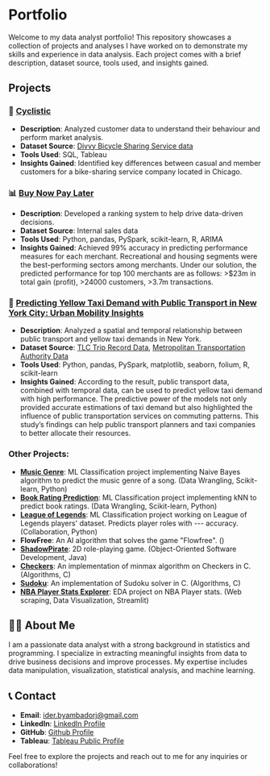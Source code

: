 # Portfolio

Welcome to my data analyst portfolio! This repository showcases a collection of projects and analyses I have worked on to demonstrate my skills and experience in data analysis. Each project comes with a brief description, dataset source, tools used, and insights gained.

## Projects

### 🚴 [Cyclistic](https://github.com/iderbyambadorj/Portfolio/tree/main/Data%20Analytics%20-%20Cyclistic)
- **Description**: Analyzed customer data to understand their behaviour and perform market analysis.
- **Dataset Source**: [Divvy Bicycle Sharing Service data](https://divvy-tripdata.s3.amazonaws.com/index.html)
- **Tools Used**: SQL, Tableau
- **Insights Gained**: Identified key differences between casual and member customers for a bike-sharing service company located in Chicago. 

### 📊 [Buy Now Pay Later](https://github.com/iderbyambadorj/Portfolio/tree/main/Data%20Analytics%20-%20Buy%20Now%20Pay%20Later)
- **Description**: Developed a ranking system to help drive data-driven decisions.
- **Dataset Source**: Internal sales data
- **Tools Used**: Python, pandas, PySpark, scikit-learn, R, ARIMA
- **Insights Gained**: Achieved 99% accuracy in predicting performance measures for each merchant. Recreational and housing segments were the best-performing sectors among merchants. Under our solution, the predicted performance for top 100 merchants are as follows: >$23m in total gain (profit), >24000 customers, >3.7m transactions.

### 🚕 [Predicting Yellow Taxi Demand with Public Transport in New York City: Urban Mobility Insights](https://github.com/iderbyambadorj/Portfolio/tree/main/Data%20Science%20-%20New%20York%20Taxi%20Service)

- **Description**: Analyzed a spatial and temporal relationship between public transport and yellow taxi demands in New York.
- **Dataset Source**: [TLC Trip Record Data](https://www.nyc.gov/site/tlc/about/tlc-trip-record-data.page), [Metropolitan Transportation Authority Data](http://web.mta.info/developers/developer-data-terms.html##data)
- **Tools Used**: Python, pandas, PySpark, matplotlib, seaborn, folium, R, scikit-learn
- **Insights Gained**: According to the result, public transport data, combined with temporal data, can be used to predict yellow taxi demand with high performance. The predictive power of the models not only provided accurate estimations of taxi demand but also highlighted the influence of public transportation services on commuting patterns. This study’s findings can help public transport planners and taxi companies to better allocate their resources.

### Other Projects:
- **[Music Genre](https://github.com/iderbyambadorj/Portfolio/tree/main/Classification%20-%20Music%20Genre)**: ML Classification project implementing Naive Bayes algorithm to predict the music genre of a song. (Data Wrangling, Scikit-learn, Python)
- **[Book Rating Prediction](https://github.com/iderbyambadorj/Portfolio/tree/main/Book%20Rating%20Prediction)**: ML Classification project implementing kNN to predict book ratings. (Data Wrangling, Scikit-learn, Python)
- **[League of Legends](https://github.com/iderbyambadorj/Portfolio/tree/main/Classification%20-%20LoL%20Player%20Roles)**: ML Classification project working on League of Legends players' dataset. Predicts player roles with --- accuracy. (Collaboration, Python)
- **FlowFree**: An AI algorithm that solves the game "Flowfree". ()
- **[ShadowPirate](https://github.com/iderbyambadorj/Portfolio/tree/main/2D%20game%20-%20ShadowPirate)**: 2D role-playing game. (Object-Oriented Software Development, Java)
- **[Checkers](https://github.com/iderbyambadorj/Portfolio/tree/main/Algorithms%20-%20Checkers%20AI)**: An implementation of minmax algorithm on Checkers in C. (Algorithms, C)
- **[Sudoku](https://github.com/iderbyambadorj/Portfolio/tree/main/Algorithms%20-%20Sudoku)**: An implementation of Sudoku solver in C. (Algorithms, C)
- **[NBA Player Stats Explorer](https://github.com/iderbyambadorj/Portfolio/tree/main/NBA%20Player%20Stats%20Explorer)**: EDA project on NBA Player stats. (Web scraping, Data Visualization, Streamlit)



## 👨‍🎓 About Me

I am a passionate data analyst with a strong background in statistics and programming. I specialize in extracting meaningful insights from data to drive business decisions and improve processes. My expertise includes data manipulation, visualization, statistical analysis, and machine learning. 

## 📞 Contact

- **Email**: [ider.byambadorj@gmail.com](mailto:ider.byambadorj@gmail.com)
- **LinkedIn**: [LinkedIn Profile](https://www.linkedin.com/in/iderbyambadorj)
- **GitHub**: [Github Profile](https://github.com/iderbyambadorj)
- **Tableau**: [Tableau Public Profile](https://public.tableau.com/app/profile/ider.byambadorj/vizzes)

Feel free to explore the projects and reach out to me for any inquiries or collaborations!

